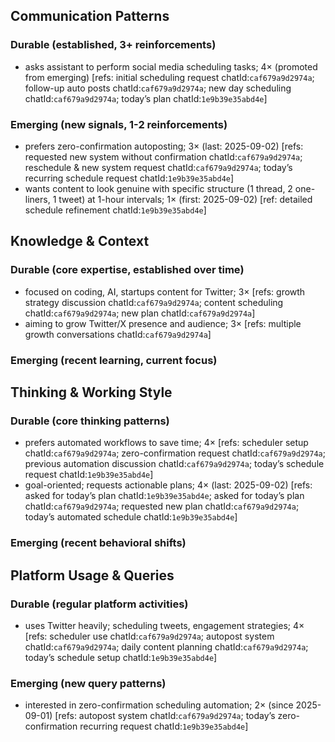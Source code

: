 ## Communication Patterns
### Durable (established, 3+ reinforcements)
- asks assistant to perform social media scheduling tasks; 4× (promoted from emerging) [refs: initial scheduling request chatId:`caf679a9d2974a`; follow-up auto posts chatId:`caf679a9d2974a`; new day scheduling chatId:`caf679a9d2974a`; today’s plan chatId:`1e9b39e35abd4e`]

### Emerging (new signals, 1-2 reinforcements)
- prefers zero-confirmation autoposting; 3× (last: 2025-09-02) [refs: requested new system without confirmation chatId:`caf679a9d2974a`; reschedule & new system request chatId:`caf679a9d2974a`; today’s recurring schedule request chatId:`1e9b39e35abd4e`]
- wants content to look genuine with specific structure (1 thread, 2 one-liners, 1 tweet) at 1-hour intervals; 1× (first: 2025-09-02) [ref: detailed schedule refinement chatId:`1e9b39e35abd4e`]

## Knowledge & Context
### Durable (core expertise, established over time)
- focused on coding, AI, startups content for Twitter; 3× [refs: growth strategy discussion chatId:`caf679a9d2974a`; content scheduling chatId:`caf679a9d2974a`; new plan chatId:`caf679a9d2974a`]
- aiming to grow Twitter/X presence and audience; 3× [refs: multiple growth conversations chatId:`caf679a9d2974a`]

### Emerging (recent learning, current focus)

## Thinking & Working Style
### Durable (core thinking patterns)
- prefers automated workflows to save time; 4× [refs: scheduler setup chatId:`caf679a9d2974a`; zero-confirmation request chatId:`caf679a9d2974a`; previous automation discussion chatId:`caf679a9d2974a`; today’s schedule request chatId:`1e9b39e35abd4e`]
- goal-oriented; requests actionable plans; 4× (last: 2025-09-02) [refs: asked for today’s plan chatId:`1e9b39e35abd4e`; asked for today’s plan chatId:`caf679a9d2974a`; requested new plan chatId:`caf679a9d2974a`; today’s automated schedule chatId:`1e9b39e35abd4e`]

### Emerging (recent behavioral shifts)

## Platform Usage & Queries
### Durable (regular platform activities)
- uses Twitter heavily; scheduling tweets, engagement strategies; 4× [refs: scheduler use chatId:`caf679a9d2974a`; autopost system chatId:`caf679a9d2974a`; daily content planning chatId:`caf679a9d2974a`; today’s schedule setup chatId:`1e9b39e35abd4e`]

### Emerging (new query patterns)
- interested in zero-confirmation scheduling automation; 2× (since 2025-09-01) [refs: autopost system chatId:`caf679a9d2974a`; today’s zero-confirmation recurring request chatId:`1e9b39e35abd4e`]